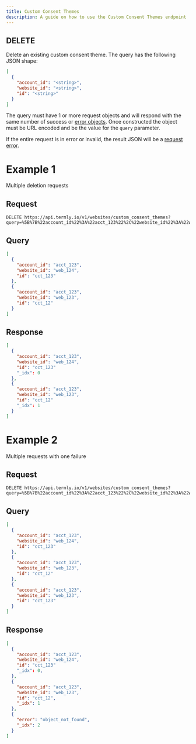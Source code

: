 ```yaml
---
title: Custom Consent Themes
description: A guide on how to use the Custom Consent Themes endpoint
---
```


## DELETE

Delete an existing custom consent theme. The query has the following JSON shape:

```JSON
[
  {
    "account_id": "<string>",
    "website_id": "<string>",
    "id": "<string>"
  }
]
```

The query must have 1 or more request objects and will respond with the same number of success or [error objects](../error_object.md#post-put-delete-error-object). Once constructed the object must be URL encoded and be the value for the `query` parameter.

If the entire request is in error or invalid, the result JSON will be a [request error](../request_errors.md).

# Example 1

Multiple deletion requests

## Request

```
DELETE https://api.termly.io/v1/websites/custom_consent_themes?query=%5B%7B%22account_id%22%3A%22acct_123%22%2C%22website_id%22%3A%22web_124%22%2C%22id%22%3A%22cct_123%22%7D%2C%7B%22account_id%22%3A%22acct_123%22%2C%22website_id%22%3A%22web_123%22%2C%22id%22%3A%22cct_12%22%7D%5D
```

## Query

```JSON
[
  {
    "account_id": "acct_123",
    "website_id": "web_124",
    "id": "cct_123"
  },
  {
    "account_id": "acct_123",
    "website_id": "web_123",
    "id": "cct_12"
  }
]
```

## Response

```JSON
[
  {
    "account_id": "acct_123",
    "website_id": "web_124",
    "id": "cct_123"
    "_idx": 0
  },
  {
    "account_id": "acct_123",
    "website_id": "web_123",
    "id": "cct_12"
    "_idx": 1
  }
]
```

# Example 2

Multiple requests with one failure

## Request

```
DELETE https://api.termly.io/v1/websites/custom_consent_themes?query=%5B%7B%22account_id%22%3A%22acct_123%22%2C%22website_id%22%3A%22web_124%22%2C%22id%22%3A%22cct_123%22%7D%2C%7B%22account_id%22%3A%22acct_123%22%2C%22website_id%22%3A%22web_123%22%2C%22id%22%3A%22cct_12%22%7D%2C%7B%22account_id%22%3A%22acct_123%22%2C%22website_id%22%3A%22web_123%22%2C%22id%22%3A%22cct_123%22%7D%5D
```

## Query

```JSON
[
  {
    "account_id": "acct_123",
    "website_id": "web_124",
    "id": "cct_123"
  },
  {
    "account_id": "acct_123",
    "website_id": "web_123",
    "id": "cct_12"
  },
  {
    "account_id": "acct_123",
    "website_id": "web_123",
    "id": "cct_123"
  }
]
```

## Response

```JSON
[
  {
    "account_id": "acct_123",
    "website_id": "web_124",
    "id": "cct_123"
    "_idx": 0,
  },
  {
    "account_id": "acct_123",
    "website_id": "web_123",
    "id": "cct_12",
    "_idx": 1
  },
  {
    "error": "object_not_found",
    "_idx": 2
  }
]
```
